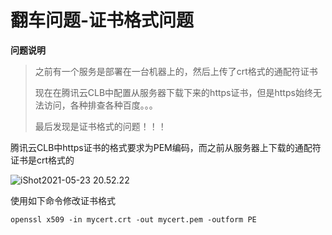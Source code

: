 # 翻车问题-证书格式问题

**问题说明**

> 之前有一个服务是部署在一台机器上的，然后上传了crt格式的通配符证书
>
> 现在在腾讯云CLB中配置从服务器下载下来的https证书，但是https始终无法访问，各种排查各种百度。。。
>
> 最后发现是证书格式的问题！！！





腾讯云CLB中https证书的格式要求为PEM编码，而之前从服务器上下载的通配符证书是crt格式的

![iShot2021-05-23 20.52.22](https://gitea.pptfz.cn/pptfz/picgo-images/raw/branch/master/img/iShot2021-05-23%2020.52.22.png)

使用如下命令修改证书格式

```
openssl x509 -in mycert.crt -out mycert.pem -outform PE
```

